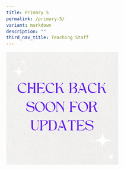 ```yaml
---
title: Primary 5
permalink: /primary-5/
variant: markdown
description: ""
third_nav_title: Teaching Staff
---
```

<img style="width:60%" src="/images/Check_back_soon_for_updates.png">